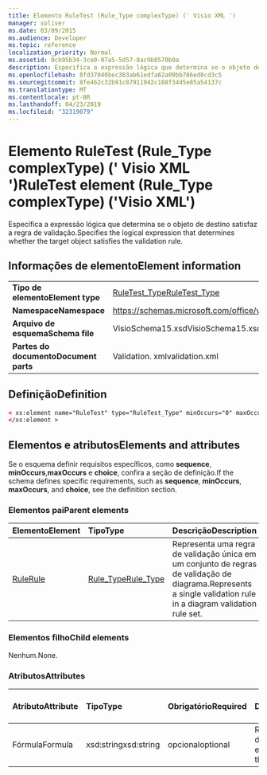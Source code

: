 ```yaml
---
title: Elemento RuleTest (Rule_Type complexType) (' Visio XML ')
manager: soliver
ms.date: 03/09/2015
ms.audience: Developer
ms.topic: reference
localization_priority: Normal
ms.assetid: 0cb95b34-3ce0-07a5-5d57-8ac9b0570b9a
description: Especifica a expressão lógica que determina se o objeto de destino satisfaz a regra de validação.
ms.openlocfilehash: 8fd37040bec383ab61edfa62a09bb766ed8cd3c5
ms.sourcegitcommit: 8fe462c32b91c87911942c188f3445e85a54137c
ms.translationtype: MT
ms.contentlocale: pt-BR
ms.lasthandoff: 04/23/2019
ms.locfileid: "32319079"
---
```

# <a name="ruletest-element-ruletype-complextype-visio-xml"></a><span data-ttu-id="c358c-103">Elemento RuleTest (Rule_Type complexType) (' Visio XML ')</span><span class="sxs-lookup"><span data-stu-id="c358c-103">RuleTest element (Rule_Type complexType) ('Visio XML')</span></span>

<span data-ttu-id="c358c-104">Especifica a expressão lógica que determina se o objeto de destino satisfaz a regra de validação.</span><span class="sxs-lookup"><span data-stu-id="c358c-104">Specifies the logical expression that determines whether the target object satisfies the validation rule.</span></span>
  
## <a name="element-information"></a><span data-ttu-id="c358c-105">Informações de elemento</span><span class="sxs-lookup"><span data-stu-id="c358c-105">Element information</span></span>

|||
|:-----|:-----|
|<span data-ttu-id="c358c-106">**Tipo de elemento**</span><span class="sxs-lookup"><span data-stu-id="c358c-106">**Element type**</span></span> <br/> |[<span data-ttu-id="c358c-107">RuleTest_Type</span><span class="sxs-lookup"><span data-stu-id="c358c-107">RuleTest_Type</span></span>](ruletest_type-complextypevisio-xml.md) <br/> |
|<span data-ttu-id="c358c-108">**Namespace**</span><span class="sxs-lookup"><span data-stu-id="c358c-108">**Namespace**</span></span> <br/> |https://schemas.microsoft.com/office/visio/2012/main  <br/> |
|<span data-ttu-id="c358c-109">**Arquivo de esquema**</span><span class="sxs-lookup"><span data-stu-id="c358c-109">**Schema file**</span></span> <br/> |<span data-ttu-id="c358c-110">VisioSchema15.xsd</span><span class="sxs-lookup"><span data-stu-id="c358c-110">VisioSchema15.xsd</span></span>  <br/> |
|<span data-ttu-id="c358c-111">**Partes do documento**</span><span class="sxs-lookup"><span data-stu-id="c358c-111">**Document parts**</span></span> <br/> |<span data-ttu-id="c358c-112">Validation. xml</span><span class="sxs-lookup"><span data-stu-id="c358c-112">validation.xml</span></span>  <br/> |
   
## <a name="definition"></a><span data-ttu-id="c358c-113">Definição</span><span class="sxs-lookup"><span data-stu-id="c358c-113">Definition</span></span>

```XML
< xs:element name="RuleTest" type="RuleTest_Type" minOccurs="0" maxOccurs="1" >
</xs:element >
```

## <a name="elements-and-attributes"></a><span data-ttu-id="c358c-114">Elementos e atributos</span><span class="sxs-lookup"><span data-stu-id="c358c-114">Elements and attributes</span></span>

<span data-ttu-id="c358c-115">Se o esquema definir requisitos específicos, como **sequence**, **minOccurs**,**maxOccurs** e **choice**, confira a seção de definição.</span><span class="sxs-lookup"><span data-stu-id="c358c-115">If the schema defines specific requirements, such as **sequence**, **minOccurs**, **maxOccurs**, and **choice**, see the definition section.</span></span> 
  
### <a name="parent-elements"></a><span data-ttu-id="c358c-116">Elementos pai</span><span class="sxs-lookup"><span data-stu-id="c358c-116">Parent elements</span></span>

|<span data-ttu-id="c358c-117">**Elemento**</span><span class="sxs-lookup"><span data-stu-id="c358c-117">**Element**</span></span>|<span data-ttu-id="c358c-118">**Tipo**</span><span class="sxs-lookup"><span data-stu-id="c358c-118">**Type**</span></span>|<span data-ttu-id="c358c-119">**Descrição**</span><span class="sxs-lookup"><span data-stu-id="c358c-119">**Description**</span></span>|
|:-----|:-----|:-----|
|[<span data-ttu-id="c358c-120">Rule</span><span class="sxs-lookup"><span data-stu-id="c358c-120">Rule</span></span>](rule-element-ruleset_type-complextypevisio-xml.md) <br/> |[<span data-ttu-id="c358c-121">Rule_Type</span><span class="sxs-lookup"><span data-stu-id="c358c-121">Rule_Type</span></span>](rule_type-complextypevisio-xml.md) <br/> |<span data-ttu-id="c358c-122">Representa uma regra de validação única em um conjunto de regras de validação de diagrama.</span><span class="sxs-lookup"><span data-stu-id="c358c-122">Represents a single validation rule in a diagram validation rule set.</span></span>  <br/> |
   
### <a name="child-elements"></a><span data-ttu-id="c358c-123">Elementos filho</span><span class="sxs-lookup"><span data-stu-id="c358c-123">Child elements</span></span>

<span data-ttu-id="c358c-124">Nenhum.</span><span class="sxs-lookup"><span data-stu-id="c358c-124">None.</span></span>
  
### <a name="attributes"></a><span data-ttu-id="c358c-125">Atributos</span><span class="sxs-lookup"><span data-stu-id="c358c-125">Attributes</span></span>

|<span data-ttu-id="c358c-126">**Atributo**</span><span class="sxs-lookup"><span data-stu-id="c358c-126">**Attribute**</span></span>|<span data-ttu-id="c358c-127">**Tipo**</span><span class="sxs-lookup"><span data-stu-id="c358c-127">**Type**</span></span>|<span data-ttu-id="c358c-128">**Obrigatório**</span><span class="sxs-lookup"><span data-stu-id="c358c-128">**Required**</span></span>|<span data-ttu-id="c358c-129">**Descrição**</span><span class="sxs-lookup"><span data-stu-id="c358c-129">**Description**</span></span>|<span data-ttu-id="c358c-130">**Valores possíveis**</span><span class="sxs-lookup"><span data-stu-id="c358c-130">**Possible values**</span></span>|
|:-----|:-----|:-----|:-----|:-----|
|<span data-ttu-id="c358c-131">Fórmula</span><span class="sxs-lookup"><span data-stu-id="c358c-131">Formula</span></span>  <br/> |<span data-ttu-id="c358c-132">xsd:string</span><span class="sxs-lookup"><span data-stu-id="c358c-132">xsd:string</span></span>  <br/> |<span data-ttu-id="c358c-133">opcional</span><span class="sxs-lookup"><span data-stu-id="c358c-133">optional</span></span>  <br/> |<span data-ttu-id="c358c-134">Representa a fórmula do elemento.</span><span class="sxs-lookup"><span data-stu-id="c358c-134">Represents the element's formula.</span></span>  <br/> |<span data-ttu-id="c358c-135">Valores da cadeia de caracteres xsd:.</span><span class="sxs-lookup"><span data-stu-id="c358c-135">Values of the xsd:string.</span></span>  <br/> |
   

